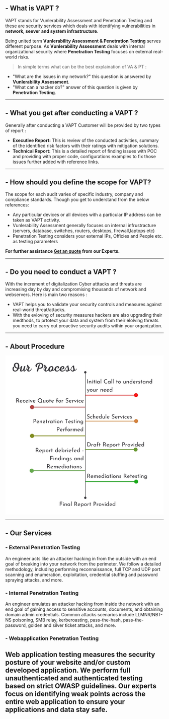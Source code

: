 ##  - What is VAPT ?
VAPT stands for Vunlerability Assessment and Penetration Testing and these are security services which deals with identifying vulnerabilities in **network, seever and system infrastructure**.

Being united term **Vunlerability Assessment & Penetration Testing** serves different purpose. As **Vunlerability Assessment** deals with internal organizational security where **Penetration Testing** focuses on external real-world risks.

>In simple terms what can be the best explaination of VA & PT :
- "What are the issues in my network?" this question is answered by **Vunlerability Assessment**.
- "What can a hacker do?" answer of this question is given by **Penetration Testing**.


---

## - What you get after conducting a VAPT ?

Generally after conducting a VAPT Customer will be provided by two types of report :

- **Executive Report:** This is review of the conducted activities, summary of the identified risk factors with their ratings with mitigation solutions.
- **Technical Report:** This is a detailed report of finding issues with POC and providing with proper code, configurations examples to fix those issues further added with reference links.

---
## - How should you define the scope for VAPT?
The scope for each audit varies of specific industry, company and compliance standards. Though you get to understand from the below references:

- Any particular devices or all devices with a particular IP address can be taken as VAPT activity.
- Vunlerability Assessment generally focuses on internal infrustracture (servers, database, switches, routers, desktops, firewall,laptops etc)
- Penetration Testing considers your external IPs, Officies and People etc. as testing parameters

**For further assistance [Get an quote]() from our Experts.**

---

## - Do you need to conduct a VAPT ?

With the increment of digitalization Cyber atttacks and threats are increasing day by day and compromising thousands of network and webservers. Here is main two reasons :

- VAPT helps you to validate your security controls and measures against real-world threat/attacks.
- With the evloving of security measures hackers are also upgrading their medthods, to prtotect your data and system from their elolving threats you need to carry out proactive security audits within your organization.

---

## - About Procedure

![](https://raw.githubusercontent.com/SecOnset/contentimage/master/TCSS.jpg)

---
## - Our Services

### - External Penetration Testing
An engineer acts like an attacker hacking in from the outside with an end goal of breaking into your network from the perimeter. We follow a detailed methodology, including performing reconnaissance, full TCP and UDP port scanning and enumeration, exploitation, credential stuffing and password spraying attacks, and more.


### - Internal Penetration Testing
An engineer emulates an attacker hacking from inside the network with an end goal of gaining access to sensitive accounts, documents, and obtaining domain admin credentials.  Common attacks scenarios include LLMNR/NBT-NS poisoning, SMB relay, kerberoasting, pass-the-hash, pass-the-password, golden and silver ticket attacks, and more.

### - Webapplication Penetration Testing
Web application testing measures the security posture of your website and/or custom developed application. We perform full unauthenticated and authenticated testing based on strict OWASP guidelines. Our experts focus on identifying weak points across the entire web application to ensure your applications and data stay safe.
---
